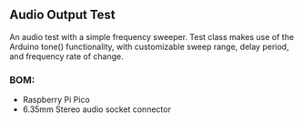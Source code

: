 ## Audio Output Test

An audio test with a simple frequency sweeper. Test class makes use of the Arduino tone() functionality, with customizable sweep range, delay period, and frequency rate of change.

### BOM:
- Raspberry Pi Pico
- 6.35mm Stereo audio socket connector
